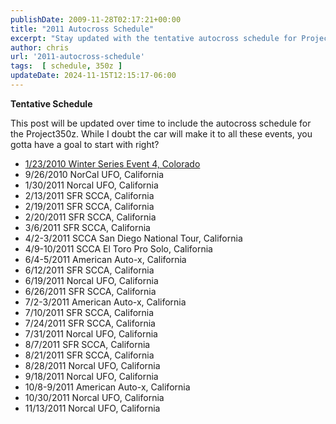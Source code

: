 ```yaml
---
publishDate: 2009-11-28T02:17:21+00:00
title: "2011 Autocross Schedule"
excerpt: "Stay updated with the tentative autocross schedule for Project350z, covering multiple events in California and Colorado."
author: chris
url: '2011-autocross-schedule'
tags:  [ schedule, 350z ] 
updateDate: 2024-11-15T12:15:17-06:00
---
```


**Tentative Schedule**

This post will be updated over time to include the autocross schedule for the Project350z. While I doubt the car will make it to all these events, you gotta have a goal to start with right?

- [1/23/2010 Winter Series Event 4, Colorado](https://www.rmsolo.org)
- 9/26/2010 NorCal UFO, California
- 1/30/2011 Norcal UFO, California
- 2/13/2011 SFR SCCA, California
- 2/19/2011 SFR SCCA, California
- 2/20/2011 SFR SCCA, California
- 3/6/2011 SFR SCCA, California
- 4/2-3/2011 SCCA San Diego National Tour, California
- 4/9-10/2011 SCCA El Toro Pro Solo, California
- 6/4-5/2011 American Auto-x, California
- 6/12/2011 SFR SCCA, California
- 6/19/2011 Norcal UFO, California
- 6/26/2011 SFR SCCA, California
- 7/2-3/2011 American Auto-x, California
- 7/10/2011 SFR SCCA, California
- 7/24/2011 SFR SCCA, California
- 7/31/2011 Norcal UFO, California
- 8/7/2011 SFR SCCA, California
- 8/21/2011 SFR SCCA, California
- 8/28/2011 Norcal UFO, California
- 9/18/2011 Norcal UFO, California
- 10/8-9/2011 American Auto-x, California
- 10/30/2011 Norcal UFO, California
- 11/13/2011 Norcal UFO, California
